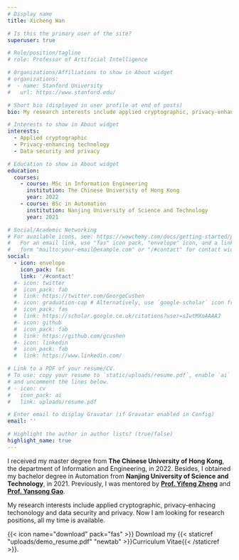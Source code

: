 ```yaml
---
# Display name
title: Xicheng Wan

# Is this the primary user of the site?
superuser: true

# Role/position/tagline
# role: Professor of Artificial Intelligence

# Organizations/Affiliations to show in About widget
# organizations:
#  - name: Stanford University
#   url: https://www.stanford.edu/

# Short bio (displayed in user profile at end of posts)
bio: My research interests include applied cryptographic, privacy-enhancing technology and data security and privacy.

# Interests to show in About widget
interests:
  - Applied cryptographic
  - Privacy-enhancing technology
  - Data security and privacy

# Education to show in About widget
education:
  courses:
    - course: MSc in Information Engineering
      institution: The Chinese University of Hong Kong
      year: 2022
    - course: BSc in Automation
      institution: Nanjing University of Science and Technology
      year: 2021

# Social/Academic Networking
# For available icons, see: https://wowchemy.com/docs/getting-started/page-builder/#icons
#   For an email link, use "fas" icon pack, "envelope" icon, and a link in the
#   form "mailto:your-email@example.com" or "/#contact" for contact widget.
social:
  - icon: envelope
    icon_pack: fas
    link: '/#contact'
  #- icon: twitter
  #  icon_pack: fab
  #  link: https://twitter.com/GeorgeCushen
  #- icon: graduation-cap # Alternatively, use `google-scholar` icon from `ai` icon pack
  #  icon_pack: fas
  #  link: https://scholar.google.co.uk/citations?user=sIwtMXoAAAAJ
  #- icon: github
  #  icon_pack: fab
  #  link: https://github.com/gcushen
  #- icon: linkedin
  #  icon_pack: fab
  #  link: https://www.linkedin.com/

# Link to a PDF of your resume/CV.
# To use: copy your resume to `static/uploads/resume.pdf`, enable `ai` icons in `params.toml`,
# and uncomment the lines below.
# - icon: cv
#   icon_pack: ai
#   link: uploads/resume.pdf

# Enter email to display Gravatar (if Gravatar enabled in Config)
email: ''

# Highlight the author in author lists? (true/false)
highlight_name: true
---
```


I received my master degree from **The Chinese University of Hong Kong**, the department of Information and Engineering, in 2022. Besides, I obtained my bachelor degree in Automation from **Nanjing University of Science and Technology**, in 2021. Previously, I was mentored by [**Prof. Yifeng Zheng**](https://yifengzcs.github.io/) and [**Prof. Yansong Gao**](https://garrisongys.github.io/garrison//).

My research interests include applied cryptographic, privacy-enhacing techonology and data security and privacy. Now I am looking for research positions, all my time is available.

{{< icon name="download" pack="fas" >}} Download my {{< staticref "uploads/demo_resume.pdf" "newtab" >}}Curriculum Vitae{{< /staticref >}}.
